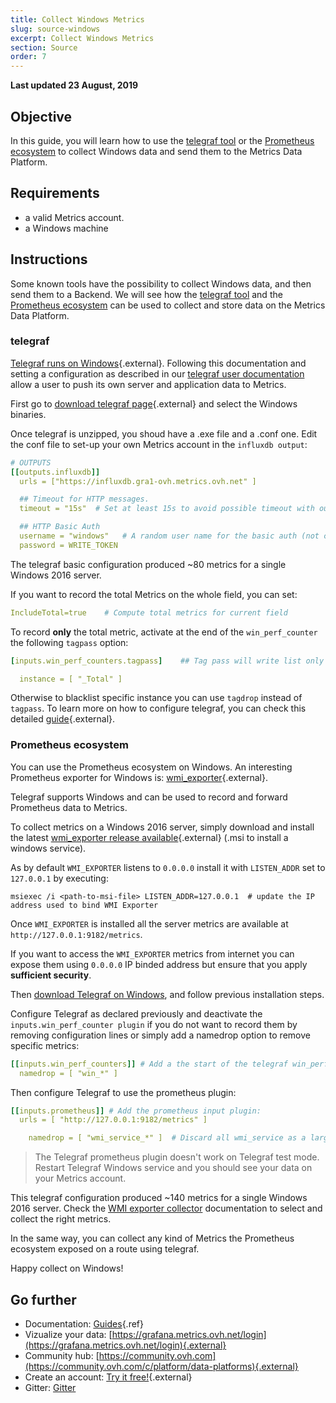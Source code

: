 ```yaml
---
title: Collect Windows Metrics
slug: source-windows
excerpt: Collect Windows Metrics
section: Source
order: 7
---
```


**Last updated 23 August, 2019**

## Objective

In this guide, you will learn how to use the [telegraf tool](https://www.influxdata.com/time-series-platform/telegraf/) or the [Prometheus ecosystem](https://prometheus.io/) to collect Windows data and send them to the Metrics Data Platform.

## Requirements

- a valid Metrics account.
- a Windows machine

## Instructions

Some known tools have the possibility to collect Windows data, and then send them to a Backend. We will see how the [telegraf tool](https://www.influxdata.com/time-series-platform/telegraf/) and the [Prometheus ecosystem](https://prometheus.io/) can be used to collect and store data on the Metrics Data Platform.

### telegraf

[Telegraf runs on Windows](https://github.com/influxdata/docs.influxdata.com/blob/master/content/telegraf/v1.7/administration/windows_service.md){.external}. Following this documentation and setting a configuration as described in our [telegraf user documentation](../source-telegraf/guide.fr-fr.md) allow a user to push its own server and application data to Metrics.

First go to [download telegraf page](https://portal.influxdata.com/downloads/){.external} and select the Windows binaries.

Once telegraf is unzipped, you shoud have a .exe file and a .conf one. Edit the conf file to set-up your own Metrics account in the `influxdb output`:

```yaml
# OUTPUTS
[[outputs.influxdb]]
  urls = ["https://influxdb.gra1-ovh.metrics.ovh.net" ]

  ## Timeout for HTTP messages.
  timeout = "15s"  # Set at least 15s to avoid possible timeout with our platform

  ## HTTP Basic Auth
  username = "windows"   # A random user name for the basic auth (not checked)
  password = WRITE_TOKEN

```

The telegraf basic configuration produced ~80 metrics for a single Windows 2016 server.

If you want to record the total Metrics on the whole field, you can set:

```yaml
IncludeTotal=true    # Compute total metrics for current field
```

To record **only** the total metric, activate at the end of the `win_perf_counter` the following `tagpass` option:

```yaml
[inputs.win_perf_counters.tagpass]    ## Tag pass will write list only the win_perf_counters metrics flags with an instance equals to _Total. To add other instances you can add several one in the instance list below.

  instance = [ "_Total" ]  
```

Otherwise to blacklist specific instance you can use `tagdrop` instead of `tagpass`. To learn more on how to configure telegraf, you can check this detailed [guide](https://github.com/influxdata/telegraf/blob/master/docs/CONFIGURATION.md){.external}.

### Prometheus ecosystem

You can use the Prometheus ecosystem on Windows. An interesting Prometheus exporter for Windows is: [wmi_exporter](https://github.com/martinlindhe/wmi_exporter){.external}.

Telegraf supports Windows and can be used to record and forward Prometheus data to Metrics.

To collect metrics on a Windows 2016 server, simply download and install the latest [wmi_exporter release available](https://github.com/martinlindhe/wmi_exporter/releases){.external} (.msi to install a windows service).

As by default `WMI_EXPORTER` listens to `0.0.0.0` install it with `LISTEN_ADDR` set to `127.0.0.1` by executing:

```shell-session
msiexec /i <path-to-msi-file> LISTEN_ADDR=127.0.0.1  # update the IP address used to bind WMI Exporter
```

Once `WMI_EXPORTER` is installed all the server metrics are available at `http://127.0.0.1:9182/metrics`.

If you want to access the `WMI_EXPORTER` metrics from internet you can expose them using `0.0.0.0` IP binded address but ensure that you apply **sufficient security**.

Then [download Telegraf on Windows](https://portal.influxdata.com/downloads/), and follow previous installation steps.

Configure Telegraf as declared previously and deactivate the `inputs.win_perf_counter plugin` if you do not want to record them by removing configuration lines or simply add a namedrop option to remove specific metrics:

```yaml
[[inputs.win_perf_counters]] # Add a the start of the telegraf win_perf_counters input plugin:
  namedrop = [ "win_*" ]

```

Then configure Telegraf to use the prometheus plugin:

```yaml
[[inputs.prometheus]] # Add the prometheus input plugin:
  urls = [ "http://127.0.0.1:9182/metrics" ]

    namedrop = [ "wmi_service_*" ]  # Discard all wmi_service as a large amount of series is created

```

> The Telegraf prometheus plugin doesn't work on Telegraf test mode. Restart Telegraf Windows service and you should see your data on your Metrics account.

This telegraf configuration produced ~140 metrics for a single Windows 2016 server. Check the [WMI exporter collector](https://github.com/martinlindhe/wmi_exporter/blob/master/docs/README.md) documentation to select and collect the right metrics.

In the same way, you can collect any kind of Metrics the Prometheus ecosystem exposed on a route using telegraf.

Happy collect on Windows!

## Go further

- Documentation: [Guides](../product.fr-fr.md){.ref}
- Vizualize your data: [https://grafana.metrics.ovh.net/login](https://grafana.metrics.ovh.net/login){.external}
- Community hub: [https://community.ovh.com](https://community.ovh.com/c/platform/data-platforms){.external}
- Create an account: [Try it free!](https://www.ovh.com/fr/order/express/#/new/express/resume?products=~%28~%28planCode~%27metrics-free-trial~configuration~%28~%28label~%27region~values~%28~%27gra1%29%29%29~option~%28~%29~quantity~1~productId~%27metrics%29%29&paymentMeanRequired=0){.external}
- Gitter: [Gitter](https://gitter.im/ovh/metrics)
